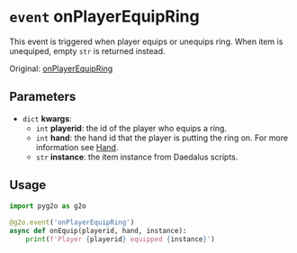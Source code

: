 # `event` onPlayerEquipRing
This event is triggered when player equips or unequips ring. When item is unequiped, empty `str` is returned instead.

Original: [onPlayerEquipRing](https://gothicmultiplayerteam.gitlab.io/docs/0.3.0/script-reference/server-events/player/onPlayerEquipRing/)

## Parameters
* `dict` **kwargs**:
    * `int` **playerid**: the id of the player who equips a ring.
    * `int` **hand**: the hand id that the player is putting the ring on. For more information see [Hand](../../constants/hand.md).
    * `str` **instance**: the item instance from Daedalus scripts.
    
## Usage
```python
import pyg2o as g2o
        
@g2o.event('onPlayerEquipRing')
async def onEquip(playerid, hand, instance):
    print(f'Player {playerid} equipped {instance}')
```
